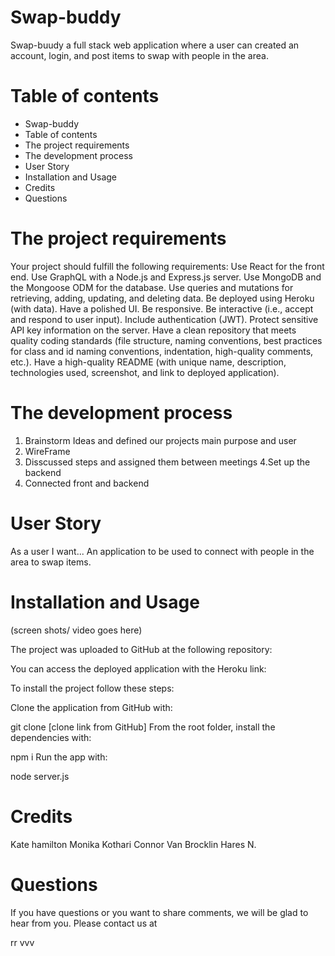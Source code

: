 # Swap-buddy

Swap-buudy a full stack web application where a user can created an account, login, and post items to swap with people in the area. 

# Table of contents 

- Swap-buddy
- Table of contents
- The project requirements 
- The development process
- User Story
- Installation and Usage
- Credits
- Questions

# The project requirements 
Your project should fulfill the following requirements:
Use React for the front end.
Use GraphQL with a Node.js and Express.js server.
Use MongoDB and the Mongoose ODM for the database.
Use queries and mutations for retrieving, adding, updating, and deleting data.
Be deployed using Heroku (with data).
Have a polished UI.
Be responsive.
Be interactive (i.e., accept and respond to user input).
Include authentication (JWT).
Protect sensitive API key information on the server.
Have a clean repository that meets quality coding standards (file structure, naming conventions, best practices for class and id naming conventions, indentation, high-quality comments, etc.).
Have a high-quality README (with unique name, description, technologies used, screenshot, and link to deployed application).

# The development process
1. Brainstorm Ideas and defined our projects main purpose and user
2. WireFrame
3. Disscussed steps and assigned them between meetings
4.Set up the backend
5. Connected front and backend

# User Story

As a user I want... 
An application to be used to connect with people in the area to swap items. 


# Installation and Usage

(screen shots/ video goes here)

The project was uploaded to GitHub at the following repository:

You can access the deployed application with the Heroku link:

To install the project follow these steps:

Clone the application from GitHub with:

git clone [clone link from GitHub]
From the root folder, install the dependencies with:

npm i
Run the app with:

node server.js

# Credits
Kate hamilton
Monika Kothari 
Connor Van Brocklin
Hares N.

# Questions 
If you have questions or you want to share comments, we will be glad to hear from you. Please contact us at


rr
vvv